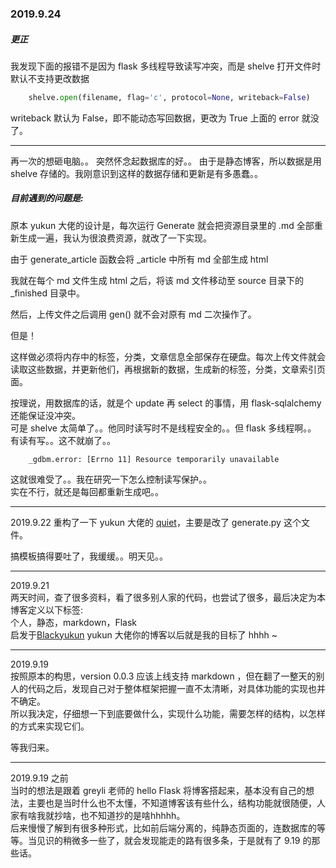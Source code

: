### 2019.9.24

##### 更正
我发现下面的报错不是因为 flask 多线程导致读写冲突，而是 shelve 打开文件时默认不支持更改数据
```Python
    shelve.open(filename, flag='c', protocol=None, writeback=False)
```

writeback 默认为 False，即不能动态写回数据，更改为 True 上面的 error 就没了。

---

再一次的想砸电脑。。
突然怀念起数据库的好。。
由于是静态博客，所以数据是用 shelve 存储的。我刚意识到这样的数据存储和更新是有多愚蠢。。 

##### 目前遇到的问题是: 
原本 yukun 大佬的设计是，每次运行 Generate 就会把资源目录里的 .md 全部重新生成一遍，我认为很浪费资源，就改了一下实现。  
  
由于 generate_article 函数会将 _article 中所有 md 全部生成 html  
  
我就在每个 md 文件生成 html 之后，将该 md 文件移动至 source 目录下的 _finished 目录中。  
  
然后，上传文件之后调用 gen() 就不会对原有 md 二次操作了。  
  
但是！  

这样做必须将内存中的标签，分类，文章信息全部保存在硬盘。每次上传文件就会读取这些数据，并更新他们，再根据新的数据，生成新的标签，分类，文章索引页面。  

按理说，用数据库的话，就是个 update 再 select 的事情，用 flask-sqlalchemy 还能保证没冲突。  
可是 shelve 太简单了。。他同时读写时不是线程安全的。。但 flask 多线程啊。。  
有读有写。。这不就崩了。。 

```
    _gdbm.error: [Errno 11] Resource temporarily unavailable  
```

这就很难受了。。我在研究一下怎么控制读写保护。。  
实在不行，就还是每回都重新生成吧。。  

---
2019.9.22
重构了一下 yukun 大佬的 [quiet](https://github.com/blackyukun/quiet)，主要是改了 generate.py 这个文件。  

搞模板搞得要吐了，我缓缓。。明天见。。
  
---
2019.9.21  
两天时间，查了很多资料，看了很多别人家的代码，也尝试了很多，最后决定为本博客定义以下标签:  
个人，静态，markdown，Flask  
启发于[Blackyukun](https://github.com/blackyukun)
yukun 大佬你的博客以后就是我的目标了 hhhh ~

---
2019.9.19  
按照原本的构思，version 0.0.3 应该上线支持 markdown ，但在翻了一整天的别人的代码之后，发现自己对于整体框架把握一直不太清晰，对具体功能的实现也并不确定。  
所以我决定，仔细想一下到底要做什么，实现什么功能，需要怎样的结构，以怎样的方式来实现它们。  
  
等我归来。  

---
2019.9.19 之前  
当时的想法是跟着 greyli 老师的 hello Flask 将博客搭起来，基本没有自己的想法，主要也是当时什么也不太懂，不知道博客该有些什么，结构功能就很随便，人家有啥我就抄啥，也不知道抄的是啥hhhhh。  
后来慢慢了解到有很多种形式，比如前后端分离的，纯静态页面的，连数据库的等等。当见识的稍微多一些了，就会发现能走的路有很多条，于是就有了 9.19 的那些话。

